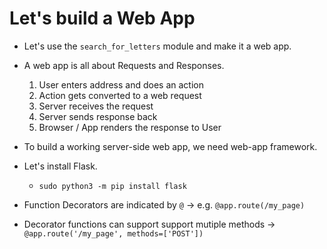 # Let's build a Web App
- Let's use the `search_for_letters` module and make it a web app.
- A web app is all about Requests and Responses.
    1. User enters address and does an action
    2. Action gets converted to a web request
    3. Server receives the request 
    4. Server sends response back
    5. Browser / App renders the response to User

- To build a working server-side web app, we need web-app framework.
- Let's install Flask.
    - `sudo python3 -m pip install flask`
- Function Decorators are indicated by `@` -> e.g. `@app.route(/my_page)`
- Decorator functions can support support mutiple methods -> `@app.route('/my_page', methods=['POST'])`

